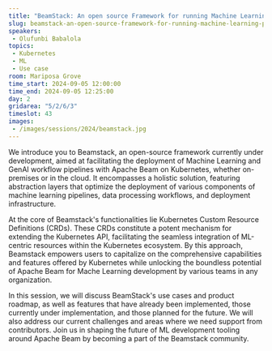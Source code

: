 ```yaml
---
title: "BeamStack: An open source Framework for running Machine Learning Pipelines with Apache Beam"
slug: beamstack-an-open-source-framework-for-running-machine-learning-pipelines-with-apache-beam
speakers:
 - Olufunbi Babalola
topics:
 - Kubernetes
 - ML
 - Use case
room: Mariposa Grove
time_start: 2024-09-05 12:00:00
time_end: 2024-09-05 12:25:00
day: 2
gridarea: "5/2/6/3"
timeslot: 43
images:
 - /images/sessions/2024/beamstack.jpg 
---
```


We introduce you to Beamstack, an open-source framework currently under development, aimed at facilitating the deployment of Machine Learning and GenAI workflow pipelines with Apache Beam on Kubernetes, whether on-premises or in the cloud. It encompasses a holistic solution, featuring abstraction layers that optimize the deployment of various components of machine learning pipelines, data processing workflows, and deployment infrastructure.

At the core of Beamstack's functionalities lie Kubernetes Custom Resource Definitions (CRDs). These CRDs constitute a potent mechanism for extending the Kubernetes API, facilitating the seamless integration of ML-centric resources within the Kubernetes ecosystem. By this approach, Beamstack empowers users to capitalize on the comprehensive capabilities and features offered by Kubernetes while unlocking the boundless potential of Apache Beam for Mache Learning development by various teams in any organization.

In this session, we will discuss BeamStack's use cases and product roadmap, as well as features that have already been implemented, those currently under implementation, and those planned for the future. We will also address our current challenges and areas where we need support from contributors. Join us in shaping the future of ML development tooling around Apache Beam by becoming a part of the Beamstack community.